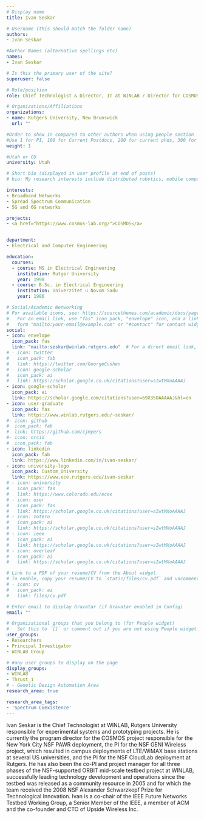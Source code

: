 ```yaml
---
# Display name
title: Ivan Seskar

# Username (this should match the folder name)
authors:
- Ivan Seskar

#Author Names (alternative spellings etc)
names:
- Ivan Seskar

# Is this the primary user of the site?
superuser: false

# Role/position
role: Chief Technologist & Director, IT at WINLAB / Director for COSMOS

# Organizations/Affiliations
organizations:
- name: Rutgers University, New Brunswick
  url: ""

#Order to show in compared to other authors when using people section
#Use 1 for PI, 100 for Current Postdocs, 200 for current phds, 300 for current masters, 400 for current undergrads, 800 for alum postdocs, 810 for alum phds, 820 for alum masters, and 830 for alum undergrads, 900 for tools, 1000 for projects, 900 for tools, 1000 for projects
weight: 1

#Utah or CU
university: Utah

# Short bio (displayed in user profile at end of posts)
# bio: My research interests include distributed robotics, mobile computing and programmable matter.

interests:
- Broadband Networks
- Spread Spectrum Communication 
- 5G and 6G networks 

projects:
- <a href="https://www.cosmos-lab.org/">COSMOS</a>


department:
- Electrical and Computer Engineering

education:
  courses:
  - course: MS in Electrical Engineering
    institution: Rutger University
    year: 1998
  - course: B.Sc. in Electrical Engineering
    institution: Univerzitet u Novom Sadu
    year: 1986

# Social/Academic Networking
# For available icons, see: https://sourcethemes.com/academic/docs/page-builder/#icons
#   For an email link, use "fas" icon pack, "envelope" icon, and a link in the
#   form "mailto:your-email@example.com" or "#contact" for contact widget.
social:
- icon: envelope
  icon_pack: fas
  link: "mailto:seskar@winlab.rutgers.edu"  # For a direct email link, use "mailto:test@example.org".
# - icon: twitter
#   icon_pack: fab
#   link: https://twitter.com/GeorgeCushen
# - icon: google-scholar
#   icon_pack: ai
#   link: https://scholar.google.co.uk/citations?user=sIwtMXoAAAAJ
- icon: google-scholar
  icon_pack: ai
  link: https://scholar.google.com/citations?user=69X35OAAAAAJ&hl=en
- icon: user-graduate
  icon_pack: fas
  link: https://www.winlab.rutgers.edu/~seskar/
#- icon: github
#  icon_pack: fab
#  link: https://github.com/cjmyers
#- icon: orcid
#  icon_pack: fab
- icon: linkedin
  icon_pack: fab
  link: https://www.linkedin.com/in/ivan-seskar/ 
- icon: university-logo
  icon_pack: Custom_University
  link: https://www.ece.rutgers.edu/ivan-seskar
# - icon: university
#   icon_pack: fas
#   link: https://www.colorado.edu/ecee
# - icon: user
#   icon_pack: fas
#   link: https://scholar.google.co.uk/citations?user=sIwtMXoAAAAJ
# - icon: zotero
#   icon_pack: ai
#   link: https://scholar.google.co.uk/citations?user=sIwtMXoAAAAJ
# - icon: ieee
#   icon_pack: ai
#   link: https://scholar.google.co.uk/citations?user=sIwtMXoAAAAJ
# - icon: overleaf
#   icon_pack: ai
#   link: https://scholar.google.co.uk/citations?user=sIwtMXoAAAAJ

# Link to a PDF of your resume/CV from the About widget.
# To enable, copy your resume/CV to `static/files/cv.pdf` and uncomment the lines below.
# - icon: cv
#   icon_pack: ai
#   link: files/cv.pdf

# Enter email to display Gravatar (if Gravatar enabled in Config)
email: ""

# Organizational groups that you belong to (for People widget)
#   Set this to `[]` or comment out if you are not using People widget.
user_groups:
- Researchers
- Principal Investigator
- WINLAB Group

# #any user groups to display on the page
display_groups:
- WINLAB
- Thrust_1
# - Genetic Design Automation Area
research_area: true

research_area_tags:
- 'Spectrum Coexistence'
---
```


Ivan Seskar is the Chief Technologist at WINLAB, Rutgers University responsible for experimental systems and prototyping projects. He is currently the program director for the COSMOS project responsible for the New York City NSF PAWR deployment, the PI for the NSF GENI Wireless project, which resulted in campus deployments of LTE/WiMAX base stations at several US universities, and the PI for the NSF CloudLab deployment at Rutgers. He has also been the co-PI and project manager for all three phases of the NSF-supported ORBIT mid-scale testbed project at WINLAB, successfully leading technology development and operations since the testbed was released as a community resource in 2005 and for which the team received the 2008 NSF Alexander Schwarzkopf Prize for Technological Innovation.  Ivan is a co-chair of the IEEE Future Networks Testbed Working Group, a Senior Member of the IEEE, a member of ACM and the co-founder and CTO of Upside Wireless Inc.